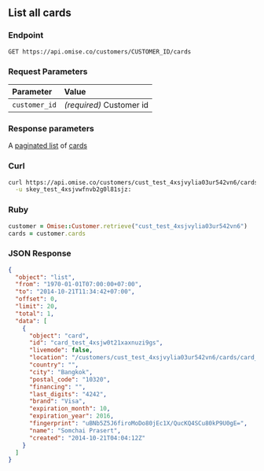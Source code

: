 ## List all cards

### Endpoint

```
GET https://api.omise.co/customers/CUSTOMER_ID/cards
```

### Request Parameters

| Parameter                | Value                                             |
|:-------------------------|:--------------------------------------------------|
| `customer_id`            | *(required)* Customer id |



### Response parameters
A [paginated list](/api/pagination) of [cards](/api/cards#card-attributes)

### Curl

```sh
curl https://api.omise.co/customers/cust_test_4xsjvylia03ur542vn6/cards \
  -u skey_test_4xsjvwfnvb2g0l81sjz:
```

### Ruby

```ruby
customer = Omise::Customer.retrieve("cust_test_4xsjvylia03ur542vn6")
cards = customer.cards
```

### JSON Response

```json
{
  "object": "list",
  "from": "1970-01-01T07:00:00+07:00",
  "to": "2014-10-21T11:34:42+07:00",
  "offset": 0,
  "limit": 20,
  "total": 1,
  "data": [
    {
      "object": "card",
      "id": "card_test_4xsjw0t21xaxnuzi9gs",
      "livemode": false,
      "location": "/customers/cust_test_4xsjvylia03ur542vn6/cards/card_test_4xsjw0t21xaxnuzi9gs",
      "country": "",
      "city": "Bangkok",
      "postal_code": "10320",
      "financing": "",
      "last_digits": "4242",
      "brand": "Visa",
      "expiration_month": 10,
      "expiration_year": 2016,
      "fingerprint": "uBNb5Z5J6firoMoDo80jEc1X/QucKQ4SCu80kP9U0gE=",
      "name": "Somchai Prasert",
      "created": "2014-10-21T04:04:12Z"
    }
  ]
}
```
